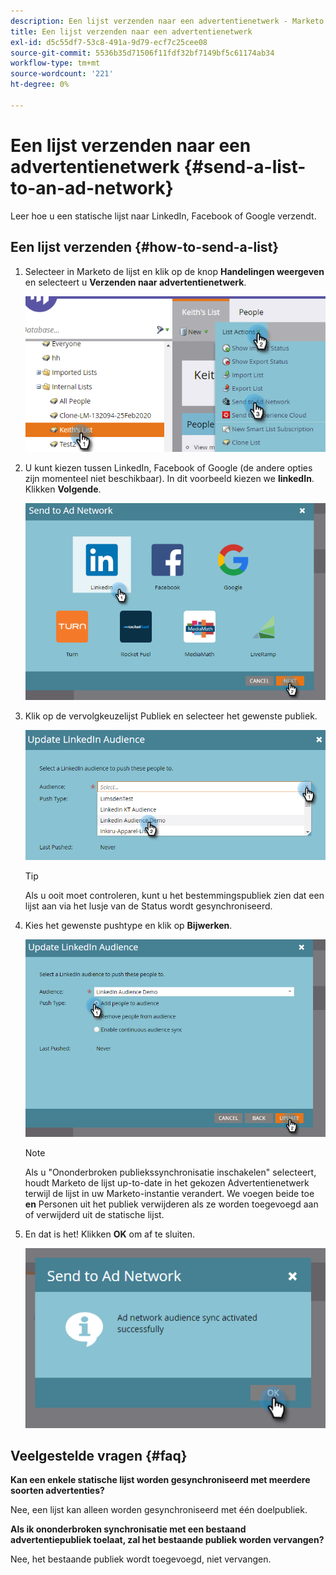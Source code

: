 ```yaml
---
description: Een lijst verzenden naar een advertentienetwerk - Marketo Docs - Productdocumentatie
title: Een lijst verzenden naar een advertentienetwerk
exl-id: d5c55df7-53c8-491a-9d79-ecf7c25cee08
source-git-commit: 5536b35d71506f11fdf32bf7149bf5c61174ab34
workflow-type: tm+mt
source-wordcount: '221'
ht-degree: 0%

---
```


# Een lijst verzenden naar een advertentienetwerk {#send-a-list-to-an-ad-network}

Leer hoe u een statische lijst naar LinkedIn, Facebook of Google verzendt.

## Een lijst verzenden {#how-to-send-a-list}

1. Selecteer in Marketo de lijst en klik op de knop **Handelingen weergeven** en selecteert u **Verzenden naar advertentienetwerk**.

   ![](assets/send-a-list-to-an-ad-network-1.png)

1. U kunt kiezen tussen LinkedIn, Facebook of Google (de andere opties zijn momenteel niet beschikbaar). In dit voorbeeld kiezen we **linkedIn**. Klikken **Volgende**.

   ![](assets/send-a-list-to-an-ad-network-2.png)

1. Klik op de vervolgkeuzelijst Publiek en selecteer het gewenste publiek.

   ![](assets/send-a-list-to-an-ad-network-3.png)

   >[!TIP]
   >
   >Als u ooit moet controleren, kunt u het bestemmingspubliek zien dat een lijst aan via het lusje van de Status wordt gesynchroniseerd.

1. Kies het gewenste pushtype en klik op **Bijwerken**.

   ![](assets/send-a-list-to-an-ad-network-4.png)

   >[!NOTE]
   >
   >Als u &quot;Ononderbroken publiekssynchronisatie inschakelen&quot; selecteert, houdt Marketo de lijst up-to-date in het gekozen Advertentienetwerk terwijl de lijst in uw Marketo-instantie verandert. We voegen beide toe **en** Personen uit het publiek verwijderen als ze worden toegevoegd aan of verwijderd uit de statische lijst.

1. En dat is het! Klikken **OK** om af te sluiten.

   ![](assets/send-a-list-to-an-ad-network-5.png)

## Veelgestelde vragen {#faq}

**Kan een enkele statische lijst worden gesynchroniseerd met meerdere soorten advertenties?**

Nee, een lijst kan alleen worden gesynchroniseerd met één doelpubliek.

**Als ik ononderbroken synchronisatie met een bestaand advertentiepubliek toelaat, zal het bestaande publiek worden vervangen?**

Nee, het bestaande publiek wordt toegevoegd, niet vervangen.

